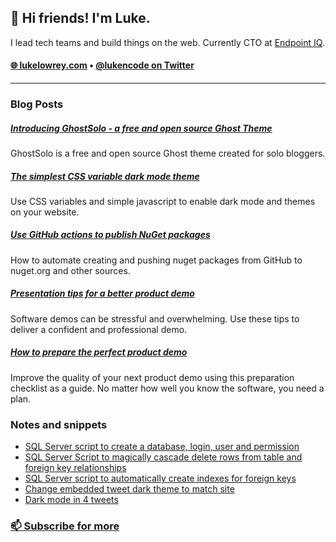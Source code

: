 <h2>👋 Hi friends! I'm Luke.</h3>

I lead tech teams and build things on the web. Currently CTO at [Endpoint IQ](https://endpointiq.com.au/'). 

<h4>
  <a href="https://lukelowrey.com">🌐 lukelowrey.com</a> • 
  <a href="https://twitter.com/lukencode">@lukencode on Twitter</a>
</h4>

<hr />

### Blog Posts
<!--START_SECTION:feed-->
##### [Introducing GhostSolo - a free and open source Ghost Theme](https:&#x2F;&#x2F;lukelowrey.com&#x2F;ghostsolo-a-free-and-open-source-ghost-theme&#x2F;) 
GhostSolo is a free and open source Ghost theme created for solo bloggers.
##### [The simplest CSS variable dark mode theme](https:&#x2F;&#x2F;lukelowrey.com&#x2F;css-variable-theme-switcher&#x2F;) 
Use CSS variables and simple javascript to enable dark mode and themes on your website.
##### [Use GitHub actions to publish NuGet packages](https:&#x2F;&#x2F;lukelowrey.com&#x2F;use-github-actions-to-publish-nuget-packages&#x2F;) 
How to automate creating and pushing nuget packages from GitHub to nuget.org and other sources.
##### [Presentation tips for a better product demo](https:&#x2F;&#x2F;lukelowrey.com&#x2F;product-demo-presentation-tips&#x2F;) 
Software demos can be stressful and overwhelming. Use these tips to deliver a confident and professional demo.
##### [How to prepare the perfect product demo](https:&#x2F;&#x2F;lukelowrey.com&#x2F;product-demo-checklist&#x2F;) 
Improve the quality of your next product demo using this preparation checklist as a guide. No matter how well you know the software, you need a plan.
<!--END_SECTION:feed-->

### Notes and snippets
<!--START_SECTION:notes-->
* [SQL Server script to create a database, login, user and permission](https:&#x2F;&#x2F;lukelowrey.com&#x2F;sql-server-script-to-create-a-database-user-a&#x2F;)
* [SQL Server Script to magically cascade delete rows from table and foreign key relationships](https:&#x2F;&#x2F;lukelowrey.com&#x2F;magic-cacscade-delete-sql-server-script&#x2F;)
* [SQL Server script to automatically create indexes for foreign keys](https:&#x2F;&#x2F;lukelowrey.com&#x2F;sql-server-script-to-automatically-create-indexes-for-foreign-keys&#x2F;)
* [Change embedded tweet dark theme to match site](https:&#x2F;&#x2F;lukelowrey.com&#x2F;change-embedded-tweet-dark-theme-to-match-site&#x2F;)
* [Dark mode in 4 tweets](https:&#x2F;&#x2F;lukelowrey.com&#x2F;dark-mode-in-four-tweets&#x2F;)
<!--END_SECTION:notes-->

### [📫 Subscribe for more](https://lukelowrey.com/signup/)
